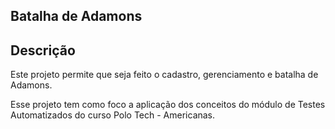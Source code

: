 ## Batalha de Adamons
## Descrição
Este projeto permite que seja feito o cadastro, gerenciamento e batalha de Adamons.

Esse projeto tem como foco a aplicação dos conceitos do módulo de Testes Automatizados do curso Polo Tech - Americanas.
